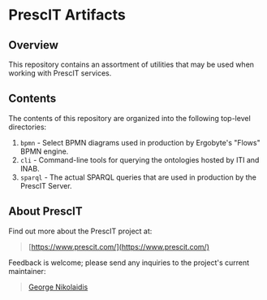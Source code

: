 # PrescIT Artifacts

## Overview

This repository contains an assortment of utilities that may be used when working with PrescIT services.

## Contents

The contents of this repository are organized into the following top-level directories:

1. `bpmn` - Select BPMN diagrams used in production by Ergobyte's "Flows" BPMN engine.
2. `cli` - Command-line tools for querying the ontologies hosted by ITI and INAB.
3. `sparql` - The actual SPARQL queries that are used in production by the PrescIT Server.

## About PrescIT

Find out more about the PrescIT project at:

> [https://www.prescit.com/](https://www.prescit.com/)

Feedback is welcome; please send any inquiries to the project's current maintainer:

> [George Nikolaidis](mailto:gnikolaidis@ergobyte.gr)
